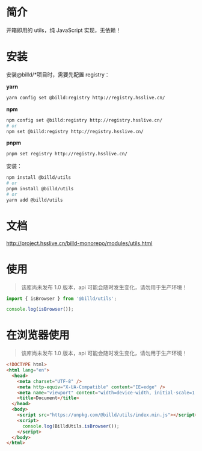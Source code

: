 # 简介

开箱即用的 utils，纯 JavaScript 实现，无依赖！

# 安装

安装@billd/\*项目时，需要先配置 registry：

**yarn**

```sh
yarn config set @billd:registry http://registry.hsslive.cn/
```

**npm**

```sh
npm config set @billd:registry http://registry.hsslive.cn/
# or
npm set @billd:registry http://registry.hsslive.cn/
```

**pnpm**

```sh
pnpm set registry http://registry.hsslive.cn/
```

安装：

```sh
npm install @billd/utils
# or
pnpm install @billd/utils
# or
yarn add @billd/utils
```

# 文档

http://project.hsslive.cn/billd-monorepo/modules/utils.html

# 使用

> 该库尚未发布 1.0 版本，api 可能会随时发生变化，请勿用于生产环境！

```ts
import { isBrowser } from '@billd/utils';

console.log(isBrowser());
```

# 在浏览器使用

> 该库尚未发布 1.0 版本，api 可能会随时发生变化，请勿用于生产环境！

```html
<!DOCTYPE html>
<html lang="en">
  <head>
    <meta charset="UTF-8" />
    <meta http-equiv="X-UA-Compatible" content="IE=edge" />
    <meta name="viewport" content="width=device-width, initial-scale=1.0" />
    <title>Document</title>
  </head>
  <body>
    <script src="https://unpkg.com/@billd/utils/index.min.js"></script>
    <script>
      console.log(BilldUtils.isBrowser());
    </script>
  </body>
</html>
```
